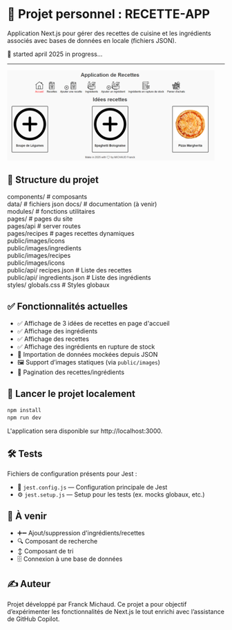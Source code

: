 # 🍲 Projet personnel : RECETTE-APP

Application Next.js pour gérer des recettes de cuisine et les ingrédients associés avec bases de données en locale (fichiers JSON).

📅 started april 2025
in progress...

---

<img src="https://github.com/frmi2018/RECETTE-AP/blob/main/public/images/capture.png" width="480" height=auto>

## 📁 Structure du projet

components/ # composants  
data/ # fichiers json
docs/ # documentation (à venir)  
modules/ # fonctions utilitaires  
pages/ # pages du site  
pages/api # server routes  
pages/recipes # pages recettes dynamiques  
public/images/icons  
public/images/ingredients  
public/images/recipes  
public/images/icons  
public/api/ recipes.json # Liste des recettes  
public/api/ ingredients.json # Liste des ingrédients  
styles/ globals.css # Styles globaux

## ✅ Fonctionnalités actuelles

- ✅ Affichage de 3 idées de recettes en page d'accueil
- ✅ Affichage des ingrédients
- ✅ Affichage des recettes
- ✅ Affichage des ingrédients en rupture de stock
- 📁 Importation de données mockées depuis JSON
- 🖼️ Support d’images statiques (via `public/images`)
- 📄 Pagination des recettes/ingrédients

## 🚀 Lancer le projet localement

```bash
npm install
npm run dev
```

L'application sera disponible sur http://localhost:3000.

## 🛠️ Tests

Fichiers de configuration présents pour Jest :

- 🧪 `jest.config.js` — Configuration principale de Jest
- ⚙️ `jest.setup.js` — Setup pour les tests (ex. mocks globaux, etc.)

## 🧠 À venir

- ➕➖ Ajout/suppression d'ingrédients/recettes
- 🔍 Composant de recherche
- ↕️ Composant de tri
- 🗄️ Connexion à une base de données

## ✍️ Auteur

Projet développé par Franck Michaud.
Ce projet a pour objectif d’expérimenter les fonctionnalités de Next.js le tout enrichi avec l’assistance de GitHub Copilot.
